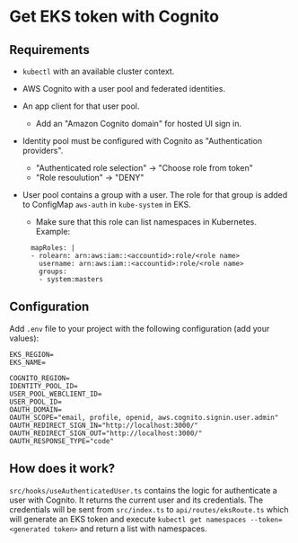 # Get EKS token with Cognito

## Requirements

- `kubectl` with an available cluster context.
- AWS Cognito with a user pool and federated identities.
- An app client for that user pool.
  - Add an "Amazon Cognito domain" for hosted UI sign in.
- Identity pool must be configured with Cognito as "Authentication providers".
  - "Authenticated role selection" -> "Choose role from token"
  - "Role resoulution" -> "DENY"
- User pool contains a group with a user. The role for that group is added to ConfigMap `aws-auth` in `kube-system` in EKS.

  - Make sure that this role can list namespaces in Kubernetes. Example:

  ```
    mapRoles: |
    - rolearn: arn:aws:iam::<accountid>:role/<role name>
      username: arn:aws:iam::<accountid>:role/<role name>
      groups:
      - system:masters
  ```

## Configuration

Add `.env` file to your project with the following configuration (add your values):

```
EKS_REGION=
EKS_NAME=

COGNITO_REGION=
IDENTITY_POOL_ID=
USER_POOL_WEBCLIENT_ID=
USER_POOL_ID=
OAUTH_DOMAIN=
OAUTH_SCOPE="email, profile, openid, aws.cognito.signin.user.admin"
OAUTH_REDIRECT_SIGN_IN="http://localhost:3000/"
OAUTH_REDIRECT_SIGN_OUT="http://localhost:3000/"
OAUTH_RESPONSE_TYPE="code"
```

## How does it work?

`src/hooks/useAuthenticatedUser.ts` contains the logic for authenticate a user with
Cognito. It returns the current user and its credentials. The credentials will be sent from
`src/index.ts` to `api/routes/eksRoute.ts` which will generate an EKS token and execute
`kubectl get namespaces --token=<generated token>` and return a list with namespaces.
